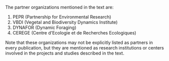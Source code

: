 The partner organizations mentioned in the text are:

1. PEPR (Partnership for Environmental Research)
2. VBDI (Vegetal and Biodiversity Dynamics Institute)
3. DYNAFOR (Dynamic Foraging)
4. CEREGE (Centre d'Ecologie et de Recherches Ecologiques)

Note that these organizations may not be explicitly listed as partners in every publication, but they are mentioned as research institutions or centers involved in the projects and studies described in the text.